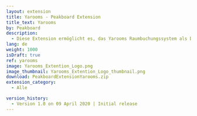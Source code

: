 ```yaml
---
layout: extension
title: Yarooms - Peakboard Extension
title_text: Yarooms
by: Peakboard
description: 
  - Diese Extension ermöglicht es, das Yarooms Raumbuchungssystem als Datenquelle in Peakboard anzubinden. So kannst du Daten über die Buchung der angelegten Räume auslesen und beispielsweise ein Dashboard erstellen, das die Belegung eines bestimmten Raumes anzeigt.
lang: de
weight: 1000
isDraft: true
ref: yarooms
image: Yarooms_Extention_Logo.png
image_thumbnail: Yarooms_Extention_Logo_thumbnail.png
download: PeakboardExtensionYarooms.zip
extension_category:
  - Alle

version_history:
  - Version 1.0 on 09 April 2020 | Initial release
---
```

